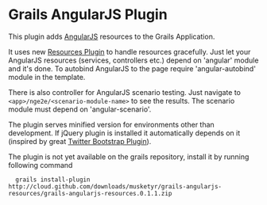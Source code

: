 # Grails AngularJS Plugin

This plugin adds [AngularJS](http://angularjs.org/) resources to the Grails Application.

It uses new [Resources Plugin](http://grails.org/plugin/resources) to handle resources gracefully.
Just let your AngularJS resources (services, controllers etc.) depend on 'angular' module and it's done.
To autobind AngularJS to the page require 'angular-autobind' module in the template.

There is also controller for AngularJS scenario testing. Just navigate to `<app>/nge2e/<scenario-module-name>` to see the results.
The scenario module must depend on 'angular-scenario'.

The plugin serves minified version for environments other than development. If jQuery plugin is installed
it automatically depends on it (inspired by great [Twitter Bootstrap Plugin](http://grails.org/plugin/twitter-bootstrap)).

The plugin is not yet available on the grails repository, install it by running following command

```
  grails install-plugin http://cloud.github.com/downloads/musketyr/grails-angularjs-resources/grails-angularjs-resources.0.1.1.zip
```

